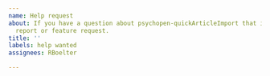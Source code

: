 ```yaml
---
name: Help request
about: If you have a question about psychopen-quickArticleImport that is not a bug
  report or feature request.
title: ''
labels: help wanted
assignees: RBoelter

---
```



